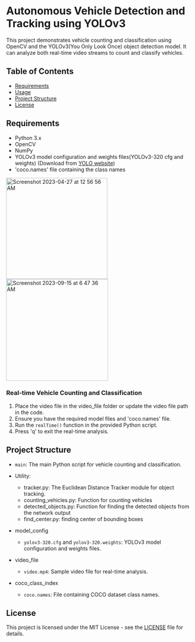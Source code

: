 # Autonomous Vehicle Detection and Tracking using YOLOv3

This project demonstrates vehicle counting and classification using OpenCV and the YOLOv3(You Only Look Once) object detection model. It can analyze both real-time video streams to count and classify vehicles. 

## Table of Contents

- [Requirements](#requirements)
- [Usage](#usage)
- [Project Structure](#project-structure)
- [License](#license)

## Requirements

- Python 3.x
- OpenCV
- NumPy
- YOLOv3 model configuration and weights files(YOLOv3-320 cfg and weights) (Download from [YOLO website](https://pjreddie.com/darknet/yolo/))
- 'coco.names' file containing the class names

<img width="272" alt="Screenshot 2023-04-27 at 12 56 56 AM" src="https://github.com/mrunmayee17/Autonomous_Vehicle_Detection/assets/48186569/cc193479-cfd3-4ef4-83b0-4e5cebb265be">


<img width="274" alt="Screenshot 2023-09-15 at 6 47 36 AM" src="https://github.com/mrunmayee17/Autonomous_Vehicle_Detection-and-Classification-using-OpenCV-and-YOLO/assets/48186569/606d6cd6-819d-459d-b5d0-f9338d1007c5">


### Real-time Vehicle Counting and Classification

1. Place the video file in the video_file folder or update the video file path in the code.
2. Ensure you have the required model files and 'coco.names' file.
3. Run the `realTime()` function in the provided Python script.
4. Press 'q' to exit the real-time analysis.

## Project Structure

- `main`: The main Python script for vehicle counting and classification.
- Utility:
    - tracker.py: The Euclidean Distance Tracker module for object tracking.
    - counting_vehicles.py: Function for counting vehicles
    - detected_objects.py: Function for finding the detected objects from the network output
    - find_center.py: finding center of bounding boxes
    
- model_config
  - `yolov3-320.cfg` and `yolov3-320.weights`: YOLOv3 model configuration and weights files.
- video_file
  - `video.mp4`: Sample video file for real-time analysis.
- coco_class_index
  - `coco.names`: File containing COCO dataset class names.

## License

This project is licensed under the MIT License - see the [LICENSE](LICENSE) file for details.
